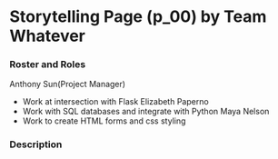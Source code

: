 # Storytelling Page (p_00) by Team Whatever

### Roster and Roles
Anthony Sun(Project Manager)
- Work at intersection with Flask
Elizabeth Paperno
- Work with SQL databases and integrate with Python
Maya Nelson
- Work to create HTML forms and css styling

### Description
